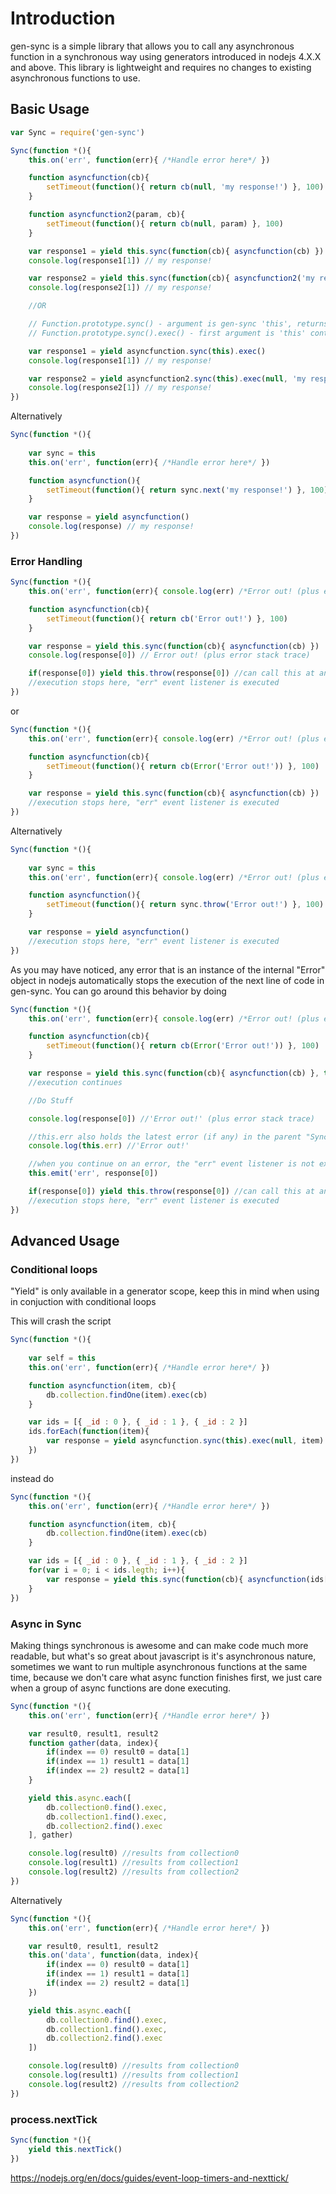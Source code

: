 # Introduction
gen-sync is a simple library that allows you to call any asynchronous function in a synchronous way using generators introduced in nodejs 4.X.X and above. This library is lightweight and requires no changes to existing asynchronous functions to use. 

## Basic Usage
```javascript
var Sync = require('gen-sync')

Sync(function *(){
	this.on('err', function(err){ /*Handle error here*/ }) 

	function asyncfunction(cb){
		setTimeout(function(){ return cb(null, 'my response!') }, 100)
	}

	function asyncfunction2(param, cb){
		setTimeout(function(){ return cb(null, param) }, 100)
	}

	var response1 = yield this.sync(function(cb){ asyncfunction(cb) })
	console.log(response1[1]) // my response!

	var response2 = yield this.sync(function(cb){ asyncfunction2('my response!', cb) })
	console.log(response2[1]) // my response!

	//OR

	// Function.prototype.sync() - argument is gen-sync 'this', returns object { exec : [function] }
	// Function.prototype.sync().exec() - first argument is 'this' context

	var response1 = yield asyncfunction.sync(this).exec()
	console.log(response1[1]) // my response!

	var response2 = yield asyncfunction2.sync(this).exec(null, 'my response!')
	console.log(response2[1]) // my response!
})
```
Alternatively 
```javascript
Sync(function *(){
	
	var sync = this
	this.on('err', function(err){ /*Handle error here*/ }) 

	function asyncfunction(){
		setTimeout(function(){ return sync.next('my response!') }, 100)
	}

	var response = yield asyncfunction()
	console.log(response) // my response!
})

```
### Error Handling

```javascript
Sync(function *(){
	this.on('err', function(err){ console.log(err) /*Error out! (plus error stack trace)*/ }) 

	function asyncfunction(cb){
		setTimeout(function(){ return cb('Error out!') }, 100)
	}

	var response = yield this.sync(function(cb){ asyncfunction(cb) })
	console.log(response[0]) // Error out! (plus error stack trace)

	if(response[0]) yield this.throw(response[0]) //can call this at anytime
	//execution stops here, "err" event listener is executed
})
```
or 
```javascript
Sync(function *(){
	this.on('err', function(err){ console.log(err) /*Error out! (plus error stack trace)*/ }) 

	function asyncfunction(cb){
		setTimeout(function(){ return cb(Error('Error out!')) }, 100)
	}

	var response = yield this.sync(function(cb){ asyncfunction(cb) })
	//execution stops here, "err" event listener is executed 
})
```
Alternatively 
```javascript
Sync(function *(){
	
	var sync = this
	this.on('err', function(err){ console.log(err) /*Error out! (plus error stack trace)*/ }) 

	function asyncfunction(){
		setTimeout(function(){ return sync.throw('Error out!') }, 100)
	}

	var response = yield asyncfunction()
	//execution stops here, "err" event listener is executed
})
```

As you may have noticed, any error that is an instance of the internal "Error" object in nodejs automatically stops the execution of the next line of code in gen-sync. You can go around this behavior by doing

```javascript
Sync(function *(){
	this.on('err', function(err){ console.log(err) /*Error out! (plus error stack trace)*/ }) 

	function asyncfunction(cb){
		setTimeout(function(){ return cb(Error('Error out!')) }, 100)
	}

	var response = yield this.sync(function(cb){ asyncfunction(cb) }, true)
	//execution continues

	//Do Stuff

	console.log(response[0]) //'Error out!' (plus error stack trace)

	//this.err also holds the latest error (if any) in the parent "Sync" scope
	console.log(this.err) //'Error out!' 

	//when you continue on an error, the "err" event listener is not executed, if you would like to excute it do
	this.emit('err', response[0])

	if(response[0]) yield this.throw(response[0]) //can call this at anytime
	//execution stops here, "err" event listener is executed 
})
```

## Advanced Usage

### Conditional loops
"Yield" is only available in a generator scope, keep this in mind when using in conjuction with conditional loops

This will crash the script
```javascript
Sync(function *(){
	
	var self = this
	this.on('err', function(err){ /*Handle error here*/ }) 

	function asyncfunction(item, cb){
		db.collection.findOne(item).exec(cb)
	}

	var ids = [{ _id : 0 }, { _id : 1 }, { _id : 2 }]
	ids.forEach(function(item){
		var response = yield asyncfunction.sync(this).exec(null, item)
	})
})
```

instead do 
```javascript
Sync(function *(){
	this.on('err', function(err){ /*Handle error here*/ }) 

	function asyncfunction(item, cb){
		db.collection.findOne(item).exec(cb)
	}

	var ids = [{ _id : 0 }, { _id : 1 }, { _id : 2 }]
	for(var i = 0; i < ids.legth; i++){
		var response = yield this.sync(function(cb){ asyncfunction(ids[i], cb) })
	}
})
```

### Async in Sync
Making things synchronous is awesome and can make code much more readable, but what's so great about javascript is it's asynchronous nature, sometimes we want to run multiple asynchronous functions at the same time, because we don't care what async function finishes first, we just care when a group of async functions are done executing.

```javascript
Sync(function *(){
	this.on('err', function(err){ /*Handle error here*/ }) 

	var result0, result1, result2
	function gather(data, index){
		if(index == 0) result0 = data[1]
		if(index == 1) result1 = data[1]
		if(index == 2) result2 = data[1]
	}

	yield this.async.each([
		db.collection0.find().exec, 
		db.collection1.find().exec, 
		db.collection2.find().exec
	], gather)

	console.log(result0) //results from collection0
	console.log(result1) //results from collection1
	console.log(result2) //results from collection2
})
```
Alternatively
```javascript
Sync(function *(){
	this.on('err', function(err){ /*Handle error here*/ }) 

	var result0, result1, result2
	this.on('data', function(data, index){
		if(index == 0) result0 = data[1]
		if(index == 1) result1 = data[1]
		if(index == 2) result2 = data[1]
	})

	yield this.async.each([
		db.collection0.find().exec, 
		db.collection1.find().exec, 
		db.collection2.find().exec
	])

	console.log(result0) //results from collection0
	console.log(result1) //results from collection1
	console.log(result2) //results from collection2
})
```
### process.nextTick
```javascript
Sync(function *(){
	yield this.nextTick()
})
```

https://nodejs.org/en/docs/guides/event-loop-timers-and-nexttick/


